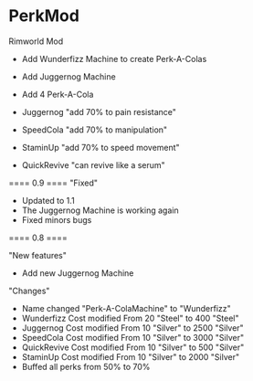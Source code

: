 # PerkMod
Rimworld Mod

* Add Wunderfizz Machine to create Perk-A-Colas
* Add Juggernog Machine
* Add 4 Perk-A-Cola

* Juggernog "add 70% to pain resistance"
* SpeedCola "add 70% to manipulation"
* StaminUp  "add 70% to speed movement"
* QuickRevive "can revive like a serum"


==== 0.9 ====
"Fixed"
* Updated to 1.1
* The Juggernog Machine is working again
* Fixed minors bugs

==== 0.8 ====

"New features"

* Add new Juggernog Machine

"Changes"

* Name changed "Perk-A-ColaMachine" to "Wunderfizz"
* Wunderfizz Cost modified From 20 "Steel" to 400 "Steel"
* Juggernog Cost modified From 10 "Silver" to 2500 "Silver"
* SpeedCola Cost modified From 10 "Silver" to 3000 "Silver"
* QuickRevive Cost modified From 10 "Silver" to 500 "Silver"
* StaminUp Cost modified From 10 "Silver" to 2000 "Silver"
* Buffed all perks from 50% to 70%
